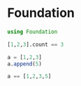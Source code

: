 # Foundation

```julia
using Foundation

[1,2,3].count == 3

a = [1,2,3]
a.append(5)

a == [1,2,3,5]
```

